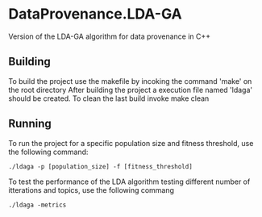 # DataProvenance.LDA-GA
Version of the LDA-GA algorithm for data provenance in C++

## Building
To build the project use the makefile by incoking the command 'make' on the root directory
After building the project a execution file named 'ldaga' should be created. 
To clean the last build invoke make clean

## Running
To run the project for a specific population size and fitness threshold, use the following command:
```
./ldaga -p [population_size] -f [fitness_threshold]
```

To test the performance of the LDA algorithm testing different number of itterations and topics, use the following commang
```
./ldaga -metrics
```
